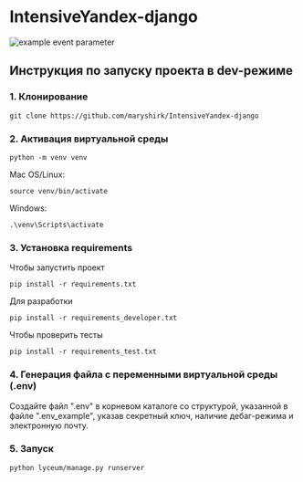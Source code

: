 # IntensiveYandex-django

![example event parameter](https://github.com/maryshirk/IntensiveYandex-django/actions/workflows/python-package.yml/badge.svg)

## Инструкция по запуску проекта в dev-режиме

### 1. Клонирование
```
git clone https://github.com/maryshirk/IntensiveYandex-django
```

### 2. Активация виртуальной среды
```
python -m venv venv
```
Mac OS/Linux:
```
source venv/bin/activate
```
Windows:
```
.\venv\Scripts\activate
```

### 3. Установка requirements
Чтобы запустить проект
```
pip install -r requirements.txt
```
Для разработки
```
pip install -r requirements_developer.txt
```
Чтобы проверить тесты
```
pip install -r requirements_test.txt
```

### 4. Генерация файла с переменными виртуальной среды (.env)
Создайте файл ".env" в корневом каталоге со структурой, указанной в файле ".env_example", указав секретный ключ, наличие дебаг-режима и электронную почту.

### 5. Запуск
```
python lyceum/manage.py runserver
```
